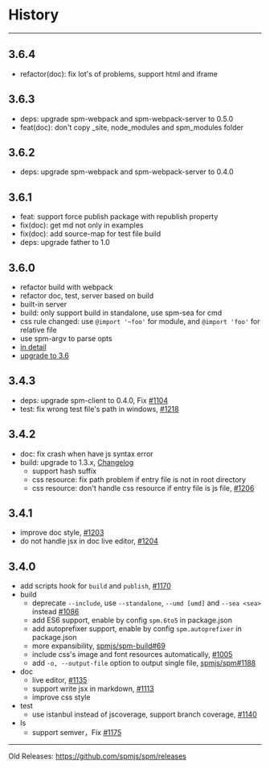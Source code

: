 # History

---

## 3.6.4

- refactor(doc): fix lot's of problems, support html and iframe

## 3.6.3

- deps: upgrade spm-webpack and spm-webpack-server to 0.5.0
- feat(doc): don't copy _site, node_modules and spm_modules folder

## 3.6.2

- deps: upgrade spm-webpack and spm-webpack-server to 0.4.0

## 3.6.1

- feat: support force publish package with republish property
- fix(doc): get md not only in examples
- fix(doc): add source-map for test file build
- deps: upgrade father to 1.0

## 3.6.0

- refactor build with webpack
- refactor doc, test, server based on build
- built-in server
- build: only support build in standalone, use spm-sea for cmd
- css rule changed: use `@import '~foo'` for module, and `@import 'foo'` for relative file
- use spm-argv to parse opts
- [in detail](https://github.com/spmjs/docs/blob/master/misc/release-3.6.md)
- [upgrade to 3.6](https://github.com/spmjs/docs/blob/master/misc/upgrade-to-3.6.md)

## 3.4.3

- deps: upgrade spm-client to 0.4.0, Fix [#1104](https://github.com/spmjs/spm/issues/1104)
- test: fix wrong test file's path in windows, [#1218](https://github.com/spmjs/spm/issues/1218)

## 3.4.2

- doc: fix crash when have js syntax error
- build: upgrade to 1.3.x, [Changelog](https://github.com/spmjs/spm-build/blob/master/HISTORY.md#130)
  - support hash suffix
  - css resource: fix path problem if entry file is not in root directory
  - css resource: don't handle css resource if entry file is js file, [#1206](https://github.com/spmjs/spm/issues/1206)

## 3.4.1

- improve doc style, [#1203](https://github.com/spmjs/spm/pull/1203)
- do not handle jsx in doc live editor, [#1204](https://github.com/spmjs/spm/issues/1204)

## 3.4.0

- add scripts hook for `build` and `publish`, [#1170](https://github.com/spmjs/spm/pull/1170)
- build
  - deprecate `--include`, use `--standalone`, `--umd [umd]` and `--sea <sea>` instead [#1086](https://github.com/spmjs/spm/issues/1086)
  - add ES6 support, enable by config `spm.6to5` in package.json
  - add autoprefixer support, enable by config `spm.autoprefixer` in package.json
  - more expansibility, [spmjs/spm-build#69](https://github.com/spmjs/spm-build/pull/69)
  - include css's image and font resources automatically, [#1005](https://github.com/spmjs/spm/issues/1005)
  - add `-o, --output-file` option to output single file, [spmjs/spm#1188](https://github.com/spmjs/spm/issues/1188)
- doc
  - live editor, [#1135](https://github.com/spmjs/spm/pull/1135)
  - support write jsx in markdown, [#1113](https://github.com/spmjs/spm/issues/1113)
  - improve css style
- test
  - use istanbul instead of jscoverage, support branch coverage, [#1140](https://github.com/spmjs/spm/pull/1140)
- ls
  - support semver，Fix [#1175](https://github.com/spmjs/spm/issues/1175)

---

Old Releases: https://github.com/spmjs/spm/releases

